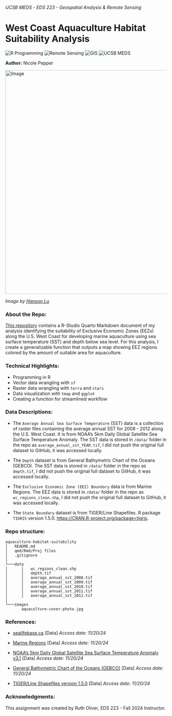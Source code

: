 *UCSB MEDS* - *EDS 223 - Geospatial Analysis &amp; Remote Sensing*


# West Coast Aquaculture Habitat Suitability Analysis

![R Programming](https://img.shields.io/badge/R_Programming-cornflowerblue?style=for-the-badge&logo=R) ![Remote Sensing](https://img.shields.io/badge/Remote_Sensing-green?style=for-the-badge) ![GIS](https://img.shields.io/badge/GIS-purple?style=for-the-badge)  ![UCSB MEDS](https://img.shields.io/badge/UCSB%20MEDS-blue?style=for-the-badge) 

**Author:** Nicole Pepper

<div style="text-align: left;">
  <img src="https://eds-223-geospatial.github.io/assignments/images/aquaculture.jpg" alt="Image" width="700">

*Image by [Hanson Lu](https://unsplash.com/photos/aerial-photography-of-white-frames-on-top-of-water-eUfnha6ev9g)*

### About the Repo:

[This repository](https://github.com/nicolelpepper/EDS223-aquaculture-habitat-suitability) contains a R-Studio Quarto Markdown document of my analysis identifying the suitability of Exclusive Economic Zones (EEZs) along the U.S. West Coast for developing marine aquaculture using sea surface temperature (SST) and depth below sea level. For this analysis, I create a generalizable function that outputs a map showing EEZ regions colored by the amount of suitable area for aquaculture.

### Technical Highlights:
- Programming in R
- Vector data wrangling with `sf`
- Raster data wrangling with `terra` and `stars`
- Data visualization with `tmap` and `ggplot`
- Creating a function for streamlined workflow

### Data Descriptions:

- The `Average Annual Sea Surface Temperature` (SST) data is a collection of raster files containing the average annual SST for 2008 - 2012 along the U.S. West Coast. It is from NOAA’s 5km Daily Global Satellite Sea Surface Temperature Anomaly. The SST data is stored in `/data/` folder in the repo as `average_annual_sst_YEAR.tif`, I did not push the original full dataset to GitHub, it was accessed locally.
  
- The `Depth` dataset is from General Bathymetric Chart of the Oceans (GEBCO). The SST data is stored in `/data/` folder in the repo as `depth.tif`, I did not push the original full dataset to GitHub, it was accessed locally.

- The `Exclusive Economic Zone (EEZ) Boundary` data is from Marine Regions.  The EEZ data is stored in `/data/` folder in the repo as `wc_regions_clean.shp`, I did not push the original full dataset to GitHub, it was accessed locally.

- The `State Boundary` dataset is from TIGER/Line Shapefiles. R package `TIGRIS` version 1.5.0. https://CRAN.R-project.org/package=tigris.
  
### Repo structure:

```
aquaculture-habitat-suitability
│   README.md
│   qmd/Rmd/Proj files
|   .gitignore
│
└───data
│      │   wc_regions_clean.shp
│      │   depth.tif
│      │   average_annual_sst_2008.tif
│      │   average_annual_sst_2009.tif
│      │   average_annual_sst_2010.tif
│      │   average_annual_sst_2011.tif
│      │   average_annual_sst_2012.tif
│
└───images
       aquaculture-cover-photo.jpg
```

### References:

- [sealifebase.ca](https://www.sealifebase.ca/search.php) [Data] *Access date: 11/20/24*

- [Marine Regions](https://www.marineregions.org/eez.php) [Data] *Access date: 11/20/24*

- [NOAA’s 5km Daily Global Satellite Sea Surface Temperature Anomaly v3.1](https://coralreefwatch.noaa.gov/product/5km/index_5km_ssta.php) [Data] *Access date: 11/20/24*

- [General Bathymetric Chart of the Oceans (GEBCO)](https://www.gebco.net/data_and_products/gridded_bathymetry_data/#area) [Data] *Access date: 11/20/24*

- [TIGER/Line Shapefiles version 1.5.0](https://CRAN.R-project.org/package=tigris) [Data] *Access date: 11/20/24*


### Acknowledgments:

This assignment was created by Ruth Oliver, EDS 223 - Fall 2024 Instructor.
